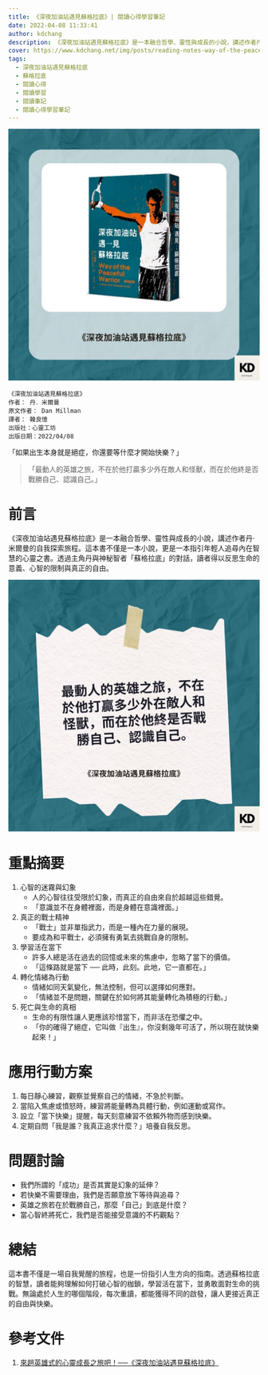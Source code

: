 ```yaml
---
title: 《深夜加油站遇見蘇格拉底》| 閱讀心得學習筆記
date: 2022-04-08 11:33:41
author: kdchang
description: 《深夜加油站遇見蘇格拉底》是一本融合哲學、靈性與成長的小說，講述作者丹·米爾曼的自我探索旅程。這本書不僅是一本小說，更是一本指引年輕人追尋內在智慧的心靈之書。透過主角丹與神秘智者「蘇格拉底」的對話，讀者得以反思生命的意義、心智的限制與真正的自由。
cover: https://www.kdchang.net/img/posts/reading-notes-way-of-the-peaceful-warrior-a-book-that-changes-lives-1.jpg
tags:
  - 深夜加油站遇見蘇格拉底
  - 蘇格拉底
  - 閱讀心得
  - 閱讀學習
  - 閱讀筆記
  - 閱讀心得學習筆記
---
```


![](img/posts/reading-notes-way-of-the-peaceful-warrior-a-book-that-changes-lives-1.jpg)

```
《深夜加油站遇見蘇格拉底》
作者： 丹．米爾曼
原文作者： Dan Millman
譯者： 韓良憶
出版社：心靈工坊
出版日期：2022/04/08
```

「如果出生本身就是絕症，你還要等什麼才開始快樂？」

> 「最動人的英雄之旅，不在於他打贏多少外在敵人和怪獸，而在於他終是否戰勝自己、認識自己。」

# 前言

《深夜加油站遇見蘇格拉底》是一本融合哲學、靈性與成長的小說，講述作者丹·米爾曼的自我探索旅程。這本書不僅是一本小說，更是一本指引年輕人追尋內在智慧的心靈之書。透過主角丹與神秘智者「蘇格拉底」的對話，讀者得以反思生命的意義、心智的限制與真正的自由。

![](img/posts/reading-notes-way-of-the-peaceful-warrior-a-book-that-changes-lives-2.jpg)

# 重點摘要

1. 心智的迷霧與幻象
   - 人的心智往往受限於幻象，而真正的自由來自於超越這些錯覺。
   - 「意識並不在身體裡面，而是身體在意識裡面。」
2. 真正的戰士精神
   - 「戰士」並非單指武力，而是一種內在力量的展現。
   - 要成為和平戰士，必須擁有勇氣去挑戰自身的限制。
3. 學習活在當下
   - 許多人總是活在過去的回憶或未來的焦慮中，忽略了當下的價值。
   - 「這條路就是當下 ── 此時，此刻。此地，它一直都在。」
4. 轉化情緒為行動
   - 情緒如同天氣變化，無法控制，但可以選擇如何應對。
   - 「情緒並不是問題，關鍵在於如何將其能量轉化為積極的行動。」
5. 死亡與生命的真相
   - 生命的有限性讓人更應該珍惜當下，而非活在恐懼之中。
   - 「你的確得了絕症，它叫做『出生』，你沒剩幾年可活了，所以現在就快樂起來！」

# 應用行動方案

1. 每日靜心練習，觀察並覺察自己的情緒，不急於判斷。
2. 當陷入焦慮或憤怒時，練習將能量轉為具體行動，例如運動或寫作。
3. 設立「當下快樂」提醒，每天刻意練習不依賴外物而感到快樂。
4. 定期自問「我是誰？我真正追求什麼？」培養自我反思。

# 問題討論

- 我們所謂的「成功」是否其實是幻象的延伸？
- 若快樂不需要理由，我們是否願意放下等待與追尋？
- 英雄之旅若在於戰勝自己，那麼「自己」到底是什麼？
- 當心智終將死亡，我們是否能接受意識的不朽觀點？

# 總結

這本書不僅是一場自我覺醒的旅程，也是一份指引人生方向的指南。透過蘇格拉底的智慧，讀者能夠理解如何打破心智的枷鎖，學習活在當下，並勇敢面對生命的挑戰。無論處於人生的哪個階段，每次重讀，都能獲得不同的啟發，讓人更接近真正的自由與快樂。

# 參考文件

1. [來趟英雄式的心靈成長之旅吧！──《深夜加油站遇見蘇格拉底》](https://www.squaregood.com.tw/news_info.php?id=769)
